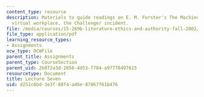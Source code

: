 ```yaml
---
content_type: resource
description: Materials to guide readings on E. M. Forster's The Machine Stops, corporate
  virtual workplace, the Challenger incident.
file: /media/courses/15-269b-literature-ethics-and-authority-fall-2002/d251c6bd3e3f80f4ad6e87067f61b476_lecture7.pdf
file_type: application/pdf
learning_resource_types:
- Assignments
ocw_type: OCWFile
parent_title: Assignments
parent_type: CourseSection
parent_uid: 2b072a3d-2858-4d53-f784-a97770497615
resourcetype: Document
title: Lecture Seven
uid: d251c6bd-3e3f-80f4-ad6e-87067f61b476
---
```

